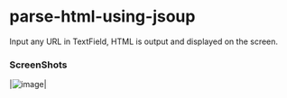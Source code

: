# parse-html-using-jsoup

Input any URL in TextField, HTML is output and displayed on the screen.

### ScreenShots

|![image](https://github.com/eotw95/parse-html-using-jsoup/assets/98305024/5e613660-e3af-4f05-b4f2-86442bc7c267)|
